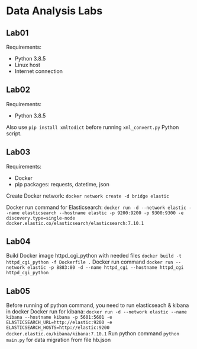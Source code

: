# Data Analysis Labs
## Lab01
Requirements:
* Python 3.8.5
* Linux host
* Internet connection
## Lab02
Requirements:
* Python 3.8.5

Also use `pip install xmltodict` before running `xml_convert.py` Python script.
## Lab03
Requirements:
* Docker
* pip packages: requests, datetime, json

Create Docker network:
`docker network create -d bridge elastic`

Docker run command for Elasticsearch: 
`docker run -d --network elastic --name elasticsearch --hostname elastic -p 9200:9200 -p 9300:9300 -e discovery.type=single-node docker.elastic.co/elasticsearch/elasticsearch:7.10.1`

## Lab04
Build Docker image httpd_cgi_python with needed files `docker build -t httpd_cgi_python -f Dockerfile .`
Docker run command `docker run --network elastic -p 8883:80 -d --name httpd_cgi --hostname httpd_cgi httpd_cgi_python`

## Lab05
Before running of python command, you need to run elasticseach & kibana in docker
Docker run for kibana: `docker run -d --network elastic --name kibana --hostname kibana -p 5601:5601 -e ELASTICSEARCH_URL=http://elastic:9200 -e ELASTICSEARCH_HOSTS=http://elastic:9200 docker.elastic.co/kibana/kibana:7.10.1`
Run python command `python main.py` for data migration from file hb.json